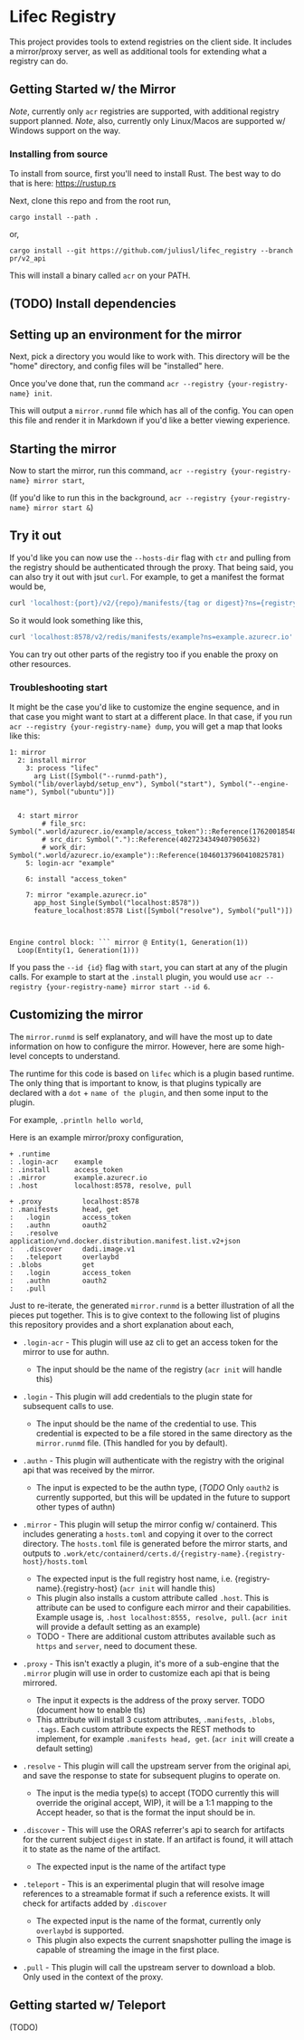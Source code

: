 # Lifec Registry 

This project provides tools to extend registries on the client side. It includes a mirror/proxy server, as well as additional tools for extending what a registry can do.

## Getting Started w/ the Mirror 

*Note*, currently only `acr` registries are supported, with additional registry support planned.
*Note*, also, currently only Linux/Macos are supported w/ Windows support on the way.

### Installing from source

To install from source, first you'll need to install Rust. The best way to do that is here: https://rustup.rs

Next, clone this repo and from the root run, 

```
cargo install --path .
```

or,

```
cargo install --git https://github.com/juliusl/lifec_registry --branch pr/v2_api
```
 
This will install a binary called `acr` on your PATH. 


## (TODO) Install dependencies

## Setting up an environment for the mirror

Next, pick a directory you would like to work with. This directory will be the "home" directory, and config files
will be "installed" here. 

Once you've done that, run the command `acr --registry {your-registry-name} init`. 

This will output a `mirror.runmd` file which has all of the config. You can open this file and render it in Markdown if you'd like a better viewing experience.

## Starting the mirror

Now to start the mirror, run this command, `acr --registry {your-registry-name} mirror start`, 

(If you'd like to run this in the background, `acr --registry {your-registry-name} mirror start &`)


## Try it out 

If you'd like you can now use the `--hosts-dir` flag with `ctr` and pulling from the registry should be authenticated through the proxy. That being said, you can also try it out with jsut `curl`. For example, to get a manifest the format would be, 

```sh
curl 'localhost:{port}/v2/{repo}/manifests/{tag or digest}?ns={registry-name}.{registry-host}'
```

So it would look something like this, 

```sh
curl 'localhost:8578/v2/redis/manifests/example?ns=example.azurecr.io'
```

You can try out other parts of the registry too if you enable the proxy on other resources.


### Troubleshooting start

It might be the case you'd like to customize the engine sequence, and in that case you might want to start at a different place. In that case, if you run `acr --registry {your-registry-name} dump`, you will get a map that looks like this: 

```
1: mirror
  2: install mirror
    3: process "lifec"
      arg List([Symbol("--runmd-path"), Symbol("lib/overlaybd/setup_env"), Symbol("start"), Symbol("--engine-name"), Symbol("ubuntu")])


  4: start mirror
        # file_src: Symbol(".world/azurecr.io/example/access_token")::Reference(17620018548555559471)
        # src_dir: Symbol(".")::Reference(4027234349407905632)
        # work_dir: Symbol(".world/azurecr.io/example")::Reference(10460137960410825781)
    5: login-acr "example"

    6: install "access_token"

    7: mirror "example.azurecr.io"
      app_host Single(Symbol("localhost:8578"))
      feature_localhost:8578 List([Symbol("resolve"), Symbol("pull")])



Engine control block: ``` mirror @ Entity(1, Generation(1))
  Loop(Entity(1, Generation(1)))
```

If you pass the `--id {id}` flag with `start`, you can start at any of the plugin calls. For example to start at the `.install` plugin, you would use `acr --registry {your-registry-name} mirror start --id 6`.

## Customizing the mirror

The `mirror.runmd` is self explanatory, and will have the most up to date information on how to configure the mirror. However, here are some high-level concepts to understand.

The runtime for this code is based on `lifec` which is a plugin based runtime. The only thing that is important to know, is that plugins typically are declared with a `dot` + `name of the plugin`, and then some input to the plugin. 

For example, `.println hello world`,

Here is an example mirror/proxy configuration,

```
+ .runtime
: .login-acr    example
: .install      access_token
: .mirror       example.azurecr.io
: .host         localhost:8578, resolve, pull

+ .proxy          localhost:8578
: .manifests      head, get
:   .login        access_token
:   .authn        oauth2
:   .resolve      application/vnd.docker.distribution.manifest.list.v2+json
:   .discover     dadi.image.v1
:   .teleport     overlaybd
: .blobs          get
:   .login        access_token
:   .authn        oauth2
:   .pull         
```

Just to re-iterate, the generated `mirror.runmd` is a better illustration of all the pieces put together. This is to give context to the following list of plugins this repository provides and a short explanation about each, 

* `.login-acr` - This plugin will use az cli to get an access token for the mirror to use for authn.
    - The input should be the name of the registry (`acr init` will handle this)

* `.login` - This plugin will add credentials to the plugin state for subsequent calls to use. 
    - The input should be the name of the credential to use. This credential is expected to be a file stored in the same directory as the `mirror.runmd` file. (This handled for you by default). 

* `.authn` - This plugin will authenticate with the registry with the original api that was received by the mirror.
    - The input is expected to be the authn type, (*TODO* Only `oauth2` is currently supported, but this will be updated in the future to support other types of authn)

* `.mirror` - This plugin will setup the mirror config w/ containerd. This includes generating a `hosts.toml` and copying it over to the correct directory. The `hosts.toml` file is generated before the mirror starts, and outputs to `.work/etc/containerd/certs.d/{registry-name}.{registry-host}/hosts.toml` 
    - The expected input is the full registry host name, i.e. {registry-name}.{registry-host} (`acr init` will handle this)
    - This plugin also installs a custom attribute called `.host`. This is attribute can be used to configure each mirror and their capabilities. Example usage is, `.host localhost:8555, resolve, pull`. (`acr init` will provide a default setting as an example)
    - TODO - There are additional custom attributes available such as `https` and `server`, need to document these.

* `.proxy` - This isn't exactly a plugin, it's more of a sub-engine that the `.mirror` plugin will use in order to customize each api that is being mirrored. 
    - The input it expects is the address of the proxy server. TODO (document how to enable tls)
    - This attribute will install 3 custom attributes, `.manifests`, `.blobs`, `.tags`. Each custom attribute expects the REST methods to implement, for example `.manifests head, get`. (`acr init` will create a default setting)

* `.resolve` - This plugin will call the upstream server from the original api, and save the response to state for subsequent plugins to operate on. 
    - The input is the media type(s) to accept (TODO currently this will override the original accept, WIP), it will be a 1:1 mapping to the Accept header, so that is the format the input should be in.

* `.discover` - This will use the ORAS referrer's api to search for artifacts for the current subject `digest` in state. If an artifact is found, it will attach it to state as the name of the artifact. 
    - The expected input is the name of the artifact type 

* `.teleport` - This is an experimental plugin that will resolve image references to a streamable format if such a reference exists. It will check for artifacts added by `.discover`
    - The expected input is the name of the format, currently only `overlaybd` is supported. 
    - This plugin also expects the current snapshotter pulling the image is capable of streaming the image in the first place. 

* `.pull` - This plugin will call the upstream server to download a blob. Only used in the context of the proxy.

## Getting started w/ Teleport 

(TODO)